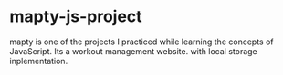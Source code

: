 # mapty-js-project
mapty is one of the projects I practiced while learning the concepts of JavaScript. Its a workout management website. with local storage inplementation.
